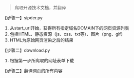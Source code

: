> 爬取开源技术文档，并翻译

【步骤一】sipder.py
1. 从start_url开始，获得所有指定域名DOMAIN下的网页资源列表
2. 包括HTML、静态资源（js、css、txt等）、图片（png、gif）
3. HTML为原始网页渲染之后的结果

【步骤二】download.py
1. 根据第一步所爬取的网址表单下载

【步骤三】翻译网页的所有内容